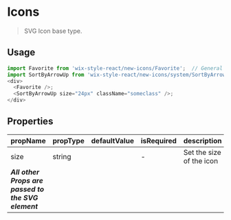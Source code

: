 # Icons

> SVG Icon base type.

## Usage
~~~js
import Favorite from 'wix-style-react/new-icons/Favorite';  // General icon
import SortByArrowUp from 'wix-style-react/new-icons/system/SortByArrowUp'; // System icon
<div>
  <Favorite />;
  <SortByArrowUp size="24px" className="someclass" />;
</div>
~~~

## Properties

| propName | propType | defaultValue | isRequired | description |
|----------|----------|--------------|------------|-------------|
| size | string |  | - | Set the size of the icon |
| ***All other Props are passed to the SVG element*** | | | | |


